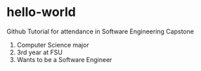 # hello-world
Github Tutorial for attendance in Software Engineering Capstone
1. Computer Science major
2. 3rd year at FSU
3. Wants to be a Software Engineer
